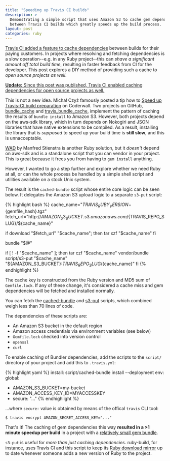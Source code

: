 ```yaml
---
title: "Speeding up Travis CI builds"
description: >
  Demonstrating a simple script that uses Amazon S3 to cache gem dependencies
  between Travis CI builds which greatly speeds up the build process.
layout: post
categories: ruby
---
```


[Travis CI added a feature to cache dependencies][1] between builds for their
paying customers. In projects where resolving and fetching dependencies is a
slow operation--e.g. in any Ruby project--this can _shave a significant
amount off total build time_, resulting in faster feedback from CI for the
developer. This post explores a DIY method of providing such a cache to _open
source projects as well_.

<ins>**Update:** Since this post was published, Travis CI [enabled caching
dependencies for open source projects][10] as well.</ins>

This is not a new idea. Michał Czyż famously posted a tip how to [Speed up
Travis-CI build preparation][2] on Coderwall. Two projects on GitHub,
[bundle_cache][3] and [travis_bundle_cache][4], implement the pattern of caching
the results of `bundle install` to Amazon S3. However, both projects depend on
the aws-sdk library, which in turn depends on Nokogiri and JSON libraries that
have native extensions to be compiled. As a result, installing the library that
is _supposed_ to speed up your build time is **still slow**, and this is
unnacceptable.

[WAD][5] by Manfred Stienstra is another Ruby solution, but it _doesn't_ depend
on aws-sdk and is a standalone script that you can vendor in your project.
This is great because it frees you from having to `gem install` anything.

However, I wanted to go a step further and explore whether we need Ruby at all,
or can the whole process be handled by a simple shell script and utilities
available on a stock Unix system.

The result is the `cached-bundle` script whose entire core logic can be seen
below. It delegates the Amazon S3 upload logic to a separate `s3-put` script:

{% highlight bash %}
cache_name="${TRAVIS_RUBY_VERSION}-${gemfile_hash}.tgz"
fetch_url="http://${AMAZON_S3_BUCKET}.s3.amazonaws.com/${TRAVIS_REPO_SLUG}/${cache_name}"

if download "$fetch_url" "$cache_name"; then
  tar xzf "$cache_name"
fi

bundle "$@"

if [ ! -f "$cache_name" ]; then
  tar czf "$cache_name" vendor/bundle
  script/s3-put "$cache_name" "${AMAZON_S3_BUCKET}:${TRAVIS_REPO_SLUG}/${cache_name}"
fi
{% endhighlight %}

The cache key is constructed from the Ruby version and MD5 sum of
`Gemfile.lock`. If any of these change, it's considered a cache miss and gem
dependencies will be fetched and installed normally.

You can fetch the [cached-bundle][6] and [s3-put][7] scripts, which combined
weigh less than 70 lines of code.

The dependencies of these scripts are:

* An Amazon S3 bucket in the default region
* Amazon access credentials via environment variables (see below)
* `Gemfile.lock` checked into version control
* `openssl`
* `curl`

To enable caching of Bundler dependencies, add the scripts to the `script/`
directory of your project and add this to `.travis.yml`:

{% highlight yaml %}
install: script/cached-bundle install --deployment
env:
  global:
  - AMAZON_S3_BUCKET=my-bucket
  - AMAZON_ACCESS_KEY_ID=MYACCESSKEY
  - secure: "..."
{% endhighlight %}

...where `secure:` value is obtained by means of the offical `travis` CLI tool:

    $ travis encrypt AMAZON_SECRET_ACCESS_KEY="..."

That's it! The caching of gem dependencies this way **resulted in a >1 minute
speedup per build** in a project with a [relatively small gem bundle][9].

`s3-put` is useful for _more than just caching dependencies_. ruby-build, for
instance, uses Travis CI and this script to keep its [Ruby download mirror][8]
up to date whenever someone adds a new version of Ruby to the project.


[1]: http://about.travis-ci.org/blog/2013-12-05-speed-up-your-builds-cache-your-dependencies/
[2]: https://coderwall.com/p/x8exja
  "Speed up Travis-CI build preparation time by 800%"
[3]: https://github.com/data-axle/bundle_cache
[4]: https://github.com/collectiveidea/travis_bundle_cache
[5]: https://github.com/Fingertips/WAD
[6]: https://github.com/github/hub/blob/aadc8418d9e5dd27172d5d67c3da0bd2fdcf759a/script/cached-bundle
[7]: https://github.com/github/hub/blob/aadc8418d9e5dd27172d5d67c3da0bd2fdcf759a/script/s3-put
[9]: https://github.com/github/hub/blob/aadc8418d9e5dd27172d5d67c3da0bd2fdcf759a/Gemfile.lock
[8]: https://github.com/sstephenson/ruby-build/blob/458d3331675f9f35517cfb095489496eff785aa3/script/mirror
[10]: http://docs.travis-ci.com/user/caching/

<script>
if (document.querySelectorAll) {
  var i, el, els = document.querySelectorAll('.highlight .l-Scalar-Plain')
  for (i = 0; i < els.length; i++) {
    el = els[i]
    if (el.nextSibling.textContent == ':')
      el.className = el.nextSibling.className = 'nv'
    else el.className = 's2'
  }
}
</script>
